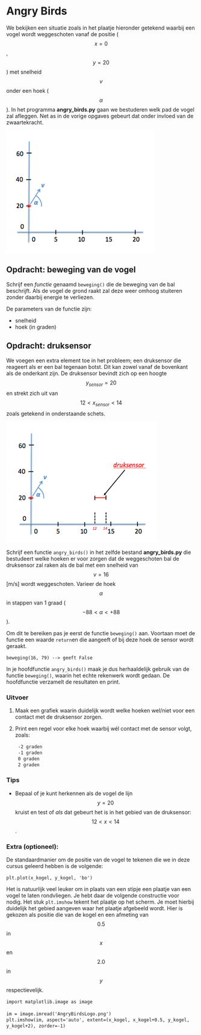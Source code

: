 # Angry Birds

We bekijken een situatie zoals in het plaatje hieronder getekend waarbij een vogel wordt weggeschoten vanaf de positie ($$x=0$$, $$y=20$$) met snelheid $$v$$ onder een hoek ($$\alpha$$). In het programma **angry_birds.py** gaan we bestuderen welk pad de vogel zal afleggen. Net as in de vorige opgaves gebeurt dat onder invloed van de zwaartekracht.

![](AngryBirdOverviewLeeg.png)

## Opdracht: beweging van de vogel

Schrijf een *functie* genaamd `beweging()` die de beweging van de bal beschrijft. Als de vogel de grond raakt zal deze weer omhoog stuiteren zonder daarbij energie te verliezen.

De parameters van de functie zijn:

- snelheid
- hoek (in graden)

## Opdracht: druksensor

We voegen een extra element toe in het probleem; een druksensor die reageert als er een bal tegenaan botst. Dit kan zowel vanaf de bovenkant als de onderkant zijn. De druksensor bevindt zich op een hoogte $$y_{sensor}=20$$ en strekt zich uit van $$12 < x_{sensor} < 14$$ zoals getekend in onderstaande schets.

![](AngryBirdOverview.png)

Schrijf een functie `angry_birds()` in het zelfde bestand **angry_birds.py** die bestudeert welke hoeken er voor zorgen dat de weggeschoten bal de druksensor zal raken als de bal met een snelheid van $$v=16$$ [m/s] wordt weggeschoten. Varieer de hoek $$\alpha$$ in stappen van 1 graad ($$-88 < \alpha < +88$$).

Om dit te bereiken pas je eerst de functie `beweging()` aan. Voortaan moet de functie een waarde `return`en die aangeeft of bij deze hoek de sensor wordt geraakt.

	beweging(16, 79) --> geeft False

In je hoofdfunctie `angry_birds()` maak je dus herhaaldelijk gebruik van de functie `beweging()`, waarin het echte rekenwerk wordt gedaan. De hoofdfunctie verzamelt de resultaten en print.

### Uitvoer

1. Maak een grafiek waarin duidelijk wordt welke hoeken wel/niet voor een contact met de druksensor zorgen.

2. Print een regel voor elke hoek waarbij wél contact met de sensor volgt, zoals:

		-2 graden
		-1 graden
		0 graden
		2 graden

### Tips

- Bepaal of je kunt herkennen als de vogel de lijn $$y=20$$ kruist en test of *als* dat gebeurt het is in het gebied van de druksensor: $$12<x<14$$. 

### Extra (optioneel):

De standaardmanier om de positie van de vogel te tekenen die we in deze cursus  geleerd hebben is de volgende:

    plt.plot(x_kogel, y_kogel, 'bo')  

Het is natuurlijk veel leuker om in plaats van een stipje een plaatje van een  vogel te laten rondvliegen. Je hebt daar de volgende constructie voor nodig. Het stuk `plt.imshow` tekent het plaatje op het scherm. Je moet hierbij duidelijk het gebied aangeven waar het plaatje afgebeeld wordt. Hier is gekozen als positie die van de kogel en een afmeting van $$0.5$$ in $$x$$ en $$2.0$$ in $$y$$ respectievelijk.

    import matplotlib.image as image

    im = image.imread('AngryBirdsLogo.png')
    plt.imshow(im, aspect='auto', extent=(x_kogel, x_kogel+0.5, y_kogel, y_kogel+2), zorder=-1)
